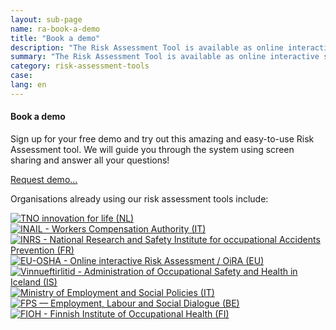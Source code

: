 ```yaml
---
layout: sub-page
name: ra-book-a-demo
title: "Book a demo"
description: "The Risk Assessment Tool is available as online interactive solution."
summary: "The Risk Assessment Tool is available as online interactive solution."
category: risk-assessment-tools
case: 
lang: en
---
```




#### Book a demo

Sign up for your free demo and try out this amazing and easy-to-use Risk Assessment tool. We will guide you through the system using screen sharing and answer all your questions!

<a href="mailto:info@syslab.com?subject=Risk Assessment Tools demo" class="icon-mail pat-button">Request demo…</a>


Organisations already using our risk assessment tools include:

<p class="logo-cloud" style="padding-top: 0">
	<a href="http://www.rie.nl">
		<img src="/media/logos/tno.svg" alt="TNO innovation for life (NL)" />
	</a>
	<a href="https://www.inail.it">
		<img src="/media/logos/inail.svg" alt="INAIL - Workers Compensation Authority (IT)" />
	</a>
	<a href="http://www.inrs.fr">
		<img src="/media/logos/inrs.png" alt="INRS - National Research and Safety Institute for occupational Accidents Prevention (FR)" />
	</a>
	<a href="http://client.oiraproject.eu">
		<img src="/media/logos/osha.svg" alt="EU-OSHA - Online interactive Risk Assessment / OiRA (EU)" />
	</a>
	<a href="http://www.vinnueftirlit.is/">
		<img src="/media/logos/vinnueftirlitid.jpeg" alt="Vinnueftirlitid - Administration of Occupational Safety and Health in Iceland (IS)" />
	</a>
	<a href="http://www.lavoro.gov.it/">
		<img src="/media/logos/itminlav.svg" alt="Ministry of Employment and Social Policies (IT)" />
	</a>
	<a href="http://www.werk.belgie.be/">
		<img src="/media/logos/vbofeb.svg" alt="FPS — Employment, Labour and Social Dialogue (BE)" />
	</a>
	<a href="http://www.ttl.fi/en">
		<img src="/media/logos/FIOH_Logo.jpg" alt="FIOH - Finnish Institute of Occupational Health (FI)" />
	</a>
</p>
